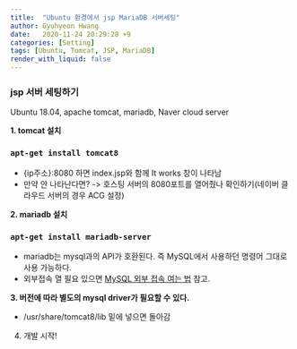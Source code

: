 ```yaml
---
title:  "Ubuntu 환경에서 jsp MariaDB 서버세팅"
author: Gyuhyeon Hwang
date:   2020-11-24 20:29:28 +9
categories: [Setting]
tags: [Ubuntu, Tomcat, JSP, MariaDB]
render_with_liquid: false
---
```

### jsp 서버 세팅하기
Ubuntu 18.04, apache tomcat, mariadb, Naver cloud server


**1. tomcat 설치**
### `apt-get install tomcat8`
* {ip주소}:8080 하면 index.jsp와 함께 It works 창이 나타남
* 만약 안 나타난다면? -> 호스팅 서버의 8080포트를 열어줬나 확인하기(네이버 클라우드 서버의 경우 ACG 설정)


**2. mariadb 설치**
### `apt-get install mariadb-server`
* mariadb는 mysql과의 API가 호환된다. 즉 MySQL에서 사용하던 명령어 그대로 사용 가능하다.
* 외부접속 열 필요 있으면 [MySQL 외부 접속 여는 법](https://hgyuhyeon.github.io/mysql/2020/06/11/4.html) 참고.


**3. 버전에 따라 별도의 mysql driver가 필요할 수 있다.**
* /usr/share/tomcat8/lib 밑에 넣으면 돌아감

4. 개발 시작!